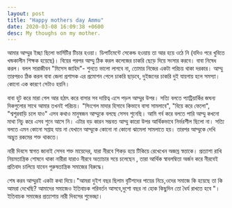 ```yaml
---
layout: post
title: "Happy mothers day Ammu"
date: 2020-03-08 16:09:38 +0600
desc: My thoughs on my mother. 
---
```

আমার আম্মুর ইচ্ছা ছিলো ভার্সিটির টিচার হওয়া। ডিপার্টমেন্টে সেকেন্ড হওয়ায় তা আর হয়ে ওঠে নি (যদিও পরে খুবিতে খন্ডকালীন শিক্ষক হয়েছে)। বিয়ের পরপর আম্মু ঠিক করল কলেজের চাকরি ছেড়ে দিয়ে সংসার করবে। বাবা নিষেধ করল। বলল সারাজীবন "মিসেস জাহিদ"- শুনতে ভালো লাগবে না, তোমার নিজের একটা পরিচয় থাকা দরকার। আম্মু তারপরও ঠিক করল বাবা জেলা প্রশাসক এর প্রমোশন পেলে চাকরি ছাড়বে, দুইজনের চাকরি দুই যায়গায় হলে সমস্যা। কোনো এক কারণে সেটাও হয়নি।

বাবা হুট করে মারা গেল আর হঠাৎ করে বাসার সব দায়িত্ব এসে পড়ল আম্মুর উপর। সত্যি বলতে প্যাট্রিয়ার্কির জঘন্য দিকগুলোর সাথে আমার তখনই পরিচয়। "সিংগেল মাদার হিসাবে কিভাবে বাসা সামলাবে", "বিয়ে করে ফেলো", "শ্বশুরবাড়ি চলে যাও" এসব কথাও মানুষজন আম্মুকে বলছে সেসব শুনেছি। আমি গর্ব করে বলতে পারি আম্মু কখনো মাথা নিচু করে এসব শুনে আসে নি। এটার বড় কারন সম্ভবত আম্মু কারো উপর আর্থিকভাবে নির্ভরশীল ছিলো না। সত্যি বলতে এমন কোনো সপ্তাহ যায় না যেখানে আম্মুকে কোনো না কোনো ঝামেলা সামলাতে হয়। তারপর আম্মুকে দেখি অদ্ভুত রকমের শক্ত থাকতে।

নারী দিবসে স্বাগত জানাই সেসব শক্ত মায়েদের, যারা নীরবে শিকড় হয়ে টিকিয়ে রেখেখেন অজস্র স্বত্তাকে। প্রত্যাশা রাখি নিয়মতান্ত্রিক শোষনে থাকা নারীরা যারাও নীরবে অত্যাচার সয়ে চলেছেন , তারা আর্থিক স্বাবলম্বিতা অর্জন করে নীরবেই প্রতিবাদ চালিয়ে যাবেন পুরুষতান্ত্রিক সমাজের বিরুদ্ধে।

শেষ করব আম্মুরই একটা কথা দিয়ে।"আমরা দুইশ বছর ছিলাম বৃটিশদের পায়ের নিচে,ওদের সমাজে কি হয়েছে তা কি আমরা দেখেছি? আমাদের সমাজেও ইতিবাচক পরিবর্তন আসবে,দুশো বছর না হোক কিছুদিন তো ধৈর্য রাখতে হবে "। ইতিবাচক সমাজের প্রত্যাশায় নারী দিবসের শুভেচ্ছা।
